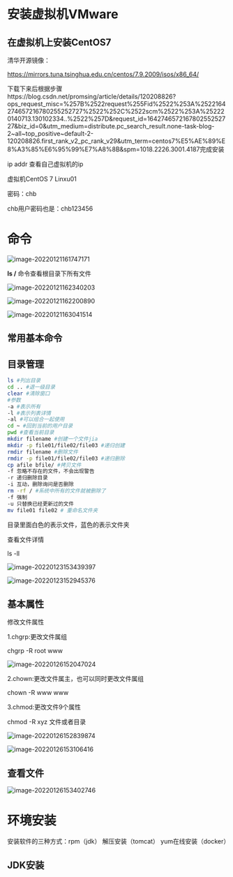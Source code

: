 # 安装虚拟机VMware

## 在虚拟机上安装CentOS7

清华开源镜像：

https://mirrors.tuna.tsinghua.edu.cn/centos/7.9.2009/isos/x86_64/

下载下来后根据步骤https://blog.csdn.net/promsing/article/details/120208826?ops_request_misc=%257B%2522request%255Fid%2522%253A%2522164274657216780255252727%2522%252C%2522scm%2522%253A%252220140713.130102334..%2522%257D&request_id=164274657216780255252727&biz_id=0&utm_medium=distribute.pc_search_result.none-task-blog-2~all~top_positive~default-2-120208826.first_rank_v2_pc_rank_v29&utm_term=centos7%E5%AE%89%E8%A3%85%E6%95%99%E7%A8%8B&spm=1018.2226.3001.4187完成安装

ip addr 查看自己虚拟机的ip

虚拟机CentOS 7 Linxu01

密码：chb

chb用户密码也是：chb123456

# 命令

![image-20220121161747171](Linux.assets/image-20220121161747171.png)

**ls /** 命令查看根目录下所有文件

![image-20220121162340203](Linux.assets/image-20220121162340203.png)

![image-20220121162200890](Linux.assets/image-20220121162200890.png)

![image-20220121163041514](Linux.assets/image-20220121163041514.png)

## 常用基本命令

## 目录管理

```bash
ls #列出目录
cd .. #退一级目录
clear #清除窗口
#参数
-a #表示所有
-l #表示列表详情
-al #可以组合一起使用
cd ~ #回到当前的用户目录
pwd #查看当前目录
mkdir filename #创建一个文件jia
mkdir -p file01/file02/file03 #递归创建
rmdir filename #删除文件
rmdir -p file01/file02/file03 #递归删除
cp afile bfile/ #拷贝文件
-f 忽略不存在的文件，不会出现警告
-r 递归删除目录
-i 互动，删除询问是否删除
rm -rf / #系统中所有的文件就被删除了
-f 强制
-u 只替换已经更新过的文件
mv file01 file02 # 重命名文件夹
```

目录里面白色的表示文件，蓝色的表示文件夹

查看文件详情

ls -ll

![image-20220123153439397](Linux.assets/image-20220123153439397.png)



![image-20220123152945376](Linux.assets/image-20220123152945376.png)

## 基本属性

修改文件属性

1.chgrp:更改文件属组

chgrp -R root www

![image-20220126152047024](Linux.assets/image-20220126152047024.png)

2.chown:更改文件属主，也可以同时更改文件属组

chown -R www www

3.chmod:更改文件9个属性

chmod -R xyz 文件或者目录

![image-20220126152839874](Linux.assets/image-20220126152839874.png)

![image-20220126153106416](Linux.assets/image-20220126153106416.png)

## 查看文件

![image-20220126153402746](Linux.assets/image-20220126153402746.png)







# 环境安装

安装软件的三种方式：rpm（jdk）	解压安装（tomcat）	yum在线安装（docker）

## JDK安装



